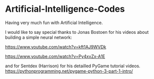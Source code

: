 # Artificial-Intelligence-Codes
Having very much fun with Artificial Intelligence.

I would like to say special thanks to Jonas Bostoen for his videos about building a simple neural network: 

https://www.youtube.com/watch?v=kft1AJ9WVDk

https://www.youtube.com/watch?v=Py4xvZx-A1E

and for Sentdex (Harrison) for his detailled PyGame tutorial videos. https://pythonprogramming.net/pygame-python-3-part-1-intro/
